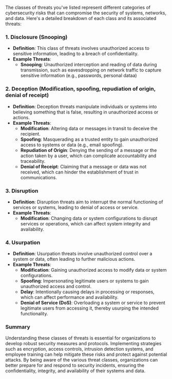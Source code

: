The classes of threats you've listed represent different categories of cybersecurity risks that can compromise the security of systems, networks, and data. Here's a detailed breakdown of each class and its associated threats:

### 1. Disclosure (Snooping)

- **Definition**: This class of threats involves unauthorized access to sensitive information, leading to a breach of confidentiality.
- **Example Threats**:
  - **Snooping**: Unauthorized interception and reading of data during transmission, such as eavesdropping on network traffic to capture sensitive information (e.g., passwords, personal dataa)
  
### 2. Deception (Modification, spoofing, repudiation of origin, denial of receipt)

- **Definition**: Deception threats manipulate individuals or systems into believing something that is false, resulting in unauthorized access or actions.
- **Example Threats**:
  - **Modification**: Altering data or messages in transit to deceive the recipient.
  - **Spoofing**: Masquerading as a  trusted entity to gain unauthorized access to systems or data (e.g., email spoofing).
  - **Repudiation of Origin**: Denying the sending of a message or the action taken by a user, which can complicate accountability and traceability.
  - **Denial of Receipt**: Claiming that a message or data was not received, which can hinder the establishment of trust in communications.

### 3. Disruption

- **Definition**: Disruption threats aim to interrupt the normal functioning of services or systems, leading to denial of access or service.
- **Example Threats**:
  - **Modification**: Changing data or system configurations to disrupt services or operations, which can affect system integrity and availability.
  
### 4. Usurpation

- **Definition**: Usurpation threats involve unauthorized control over a system or data, often leading to further malicious actions.
- **Example Threats**:
  - **Modification**: Gaining unauthorized access to modify data or system configurations.
  - **Spoofing**: Impersonating legitimate users or systems to gain unauthorized access and control.
  - **Delay**: Intentionally causing delays in processing or responses, which can affect performance and availability.
  - **Denial of Service (DoS)**: Overloading a system or service to prevent legitimate users from accessing it, thereby usurping the intended functionality.

### Summary

Understanding these classes of threats is essential for organizations to develop robust security measures and protocols. Implementing strategies such as encryption, access controls, intrusion detection systems, and employee training can help mitigate these risks and protect against potential attacks. By being aware of the various threat classes, organizations can better prepare for and respond to security incidents, ensuring the confidentiality, integrity, and availability of their systems and data.
